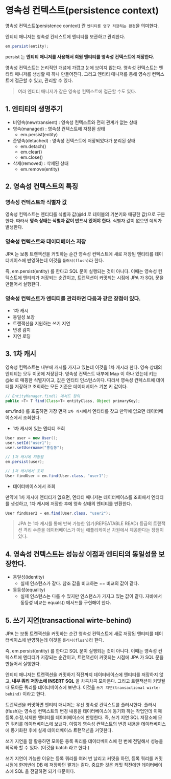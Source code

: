 # 영속성 컨텍스트(persistence context)

영속성 컨텍스트(persistence context) 란 `엔티티를 영구 저장하는 환경`을 의미한다.

엔티티 매니저는 영속성 컨테스트에 엔티티를 보관하고 관리한다.

```java
em.persist(entity);
```

persist 는 __엔티티 매니저를 사용해서 회원 엔티티를 영속성 컨텍스트에 저장한다.__

영속성 컨텍스트는 논리적인 개념에 가깝고 눈에 보이지 않는다. 영속성 컨텍스트는 엔티티 매니저를 생성할 때 하나 만들어진다. 그리고 엔티티 매니저를 통해 영속성 컨텍스트에 접근할 수 있고,
관리할 수 있다.

> 여러 엔티티 매니저가 같은 영속성 컨텍스트에 접근할 수도 있다.

## 1. 엔티티의 생명주기

- 비영속(new/transient) : 영속성 컨텍스트와 전혀 관계가 없는 상태
- 영속(managed) : 영속성 컨텍스트에 저장된 상태
  - em.persist(entity)
- 준영속(detached) : 영속성 컨텍스트에 저장되었다가 분리된 상태
  - em.detach()
  - em.clear()
  - em.close()
- 삭제(removed) : 삭제된 상태
  - em.remove(entity)

## 2. 영속성 컨텍스트의 특징

### 영속성 컨텍스트와 식별자 값

영속성 컨텍스트는 엔티티를 식별자 값(@Id 로 테이블의 기본키와 매핑한 값)으로 구분한다. 따라서 __영속 상태는 식별자 값이 반드시 있어야 한다.__ 식별자 값이 없으면 예외가 발생한다.

### 영속성 컨텍스트와 데이터베이스 저장

JPA 는 보통 트랜잭션을 커밋하는 순간 영속성 컨텍스트에 새로 저장된 엔티티를 데이터베이스에 반영하는데 이것을 `플러시(flush)`라 한다.

즉, em.persist(entity) 를 한다고 SQL 문이 실행되는 것이 아니다. 이때는 영속성 컨텍스트에 엔티티가 저장되는 순간이고, 트랜잭션이 커밋되는 시점에 JPA 가 SQL 문을 만들어서 실행한다.

### 영속성 컨텍스트가 엔티티를 관리하면 다음과 같은 장점이 있다.

- 1차 캐시
- 동일성 보장
- 트랜잭션을 지원하는 쓰기 지연
- 변경 감지
- 지연 로딩

## 3. 1차 캐시

영속성 컨텍스트는 내부에 캐시를 가지고 있는데 이것을 1차 캐시라 한다. 영속 상태의 엔티티는 모두 이곳에 저장된다. 영속성 컨텍스트 내부에 Map 이 하나 있는데 키는 @Id 로 매핑한 식별자이고, 값은
엔티티 인스턴스이다. 따라서 영속성 컨텍스트에 데이터를 저장하고 조회하는 모든 기준은 데이터베이스 기본 키 값이다.

```java
// EntityManager.find() 메서드 정의
public <T> T find(Class<T> entityClass, Object primaryKey);
```

em.find() 를 호출하면 가장 먼저 `1차 캐시`에서 엔티티를 찾고 만약에 없으면 데이터베이스에서 조회한다.

- 1차 캐시에 있는 엔티티 조회

```java
User user = new User();
user.setId("user1");
user.setUsername("홍길동");

// 1차 캐시에 저장됨
em.persist(user);

// 1차 캐시에서 조회
User findUser = em.find(User.class, "user1");
```

- 데이터베이스에서 조회

만약에 1차 캐시에 엔티티가 없으면, 엔티티 매니저는 데이터베이스를 조회해서 엔티티를 생성하고, 1차 캐시에 저장한 후에 영속 상태의 엔티티를 반환한다.

```java
User findUser2 = em.find(User.class, "user2");
```

> JPA 는 1차 캐시를 통해 반복 가능한 읽기(REPEATABLE READ) 등급의 트랜잭션 격리 수준을 데이터베이스가 아닌 애플리케이션 차원에서 제공한다는 장점이 있다.

## 4. 영속성 컨텍스트는 성능상 이점과 엔티티의 동일성을 보장한다.

- 동일성(identity)
  - 실제 인스턴스가 같다. 참조 값을 비교하는 == 비교의 값이 같다.
- 동등성(equality)
  - 실제 인스턴스는 다를 수 있지만 인스턴스가 가지고 있는 값이 같다. 자바에서 동등성 비교는 equals() 메서드를 구현해야 한다.

## 5. 쓰기 지연(transactional wirte-behind)

JPA 는 보통 트랜잭션을 커밋하는 순간 영속성 컨텍스트에 새로 저장된 엔티티를 데이터베이스에 반영하는데 이것을 `플러시(flush)`라 한다.

즉, em.persist(entity) 를 한다고 SQL 문이 실행되는 것이 아니다. 이때는 영속성 컨텍스트에 엔티티가 저장되는 순간이고, 트랜잭션이 커밋되는 시점에 JPA 가 SQL 문을 만들어서 실행한다.

엔티티 매니저는 트랜잭션을 커밋하기 직전까지 데이터베이스에 엔티티를 저장하지 않고, __내부 쿼리 저장소에 INSERT SQL__ 을 차곡차곡 모아둔다. 그리고 트랜잭션이 커밋될 때 모아둔 쿼리를
데이터베이스에 보낸다. 이것을 `쓰기 지연(transactional wirte-behind)` 이라고 한다.

트랜잭션을 커밋하면 엔티티 매니저는 우선 영속성 컨텍스트를 플러시한다. 플러시(flush)는 영속성 컨텍스트의 변경 내용을 데이터베이스에 동기화 하는 작업인데 이때 등록,수정,삭제한 엔티티를
데이터베이스에 반영한다. 즉, 쓰기 지연 SQL 저장소에 모인 쿼리를 데이터베이스에 보낸다. 이렇게 영속성 컨텍스트의 변경 내용을 데이터베이스에 동기화한 후에 실제 데이터베이스 트랜잭션을 커밋한다.

쓰기 지연을 잘 활용하면 모아둔 등록 쿼리를 데이터베이스에 한 번에 전달해서 성능을 최적화 할 수 있다. (이것을 batch 라고 한다.)

쓰기 지연이 가능한 이유는 등록 쿼리를 여러 번 날리고 커밋을 하던, 등록 쿼리를 커밋 시점에 한꺼번에 DB 에 저장하던 결과는 같다. 중요한 것은 커밋 직전에만 데이터베이스에 SQL 을 전달하면 되기 때문이다.
